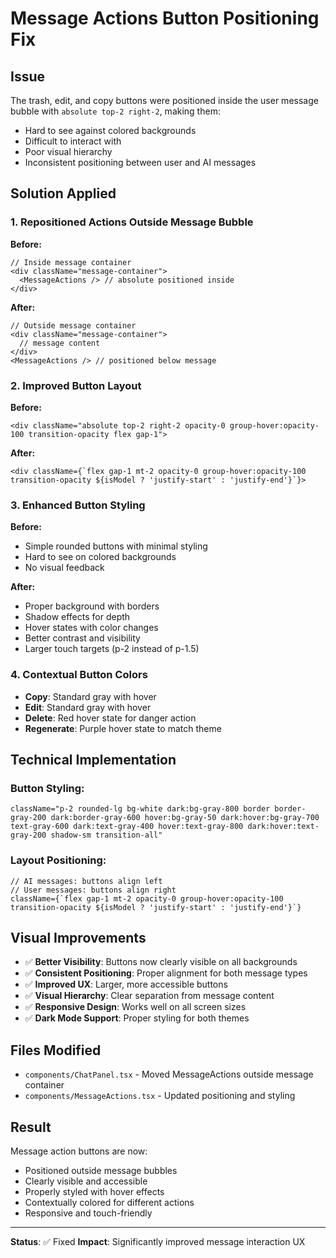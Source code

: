 # Message Actions Button Positioning Fix

## Issue
The trash, edit, and copy buttons were positioned inside the user message bubble with `absolute top-2 right-2`, making them:
- Hard to see against colored backgrounds
- Difficult to interact with
- Poor visual hierarchy
- Inconsistent positioning between user and AI messages

## Solution Applied

### 1. Repositioned Actions Outside Message Bubble
**Before:**
```tsx
// Inside message container
<div className="message-container">
  <MessageActions /> // absolute positioned inside
</div>
```

**After:**
```tsx
// Outside message container
<div className="message-container">
  // message content
</div>
<MessageActions /> // positioned below message
```

### 2. Improved Button Layout
**Before:**
```tsx
<div className="absolute top-2 right-2 opacity-0 group-hover:opacity-100 transition-opacity flex gap-1">
```

**After:**
```tsx
<div className={`flex gap-1 mt-2 opacity-0 group-hover:opacity-100 transition-opacity ${isModel ? 'justify-start' : 'justify-end'}`}>
```

### 3. Enhanced Button Styling
**Before:**
- Simple rounded buttons with minimal styling
- Hard to see on colored backgrounds
- No visual feedback

**After:**
- Proper background with borders
- Shadow effects for depth
- Hover states with color changes
- Better contrast and visibility
- Larger touch targets (p-2 instead of p-1.5)

### 4. Contextual Button Colors
- **Copy**: Standard gray with hover
- **Edit**: Standard gray with hover  
- **Delete**: Red hover state for danger action
- **Regenerate**: Purple hover state to match theme

## Technical Implementation

### Button Styling:
```tsx
className="p-2 rounded-lg bg-white dark:bg-gray-800 border border-gray-200 dark:border-gray-600 hover:bg-gray-50 dark:hover:bg-gray-700 text-gray-600 dark:text-gray-400 hover:text-gray-800 dark:hover:text-gray-200 shadow-sm transition-all"
```

### Layout Positioning:
```tsx
// AI messages: buttons align left
// User messages: buttons align right
className={`flex gap-1 mt-2 opacity-0 group-hover:opacity-100 transition-opacity ${isModel ? 'justify-start' : 'justify-end'}`}
```

## Visual Improvements

- ✅ **Better Visibility**: Buttons now clearly visible on all backgrounds
- ✅ **Consistent Positioning**: Proper alignment for both message types
- ✅ **Improved UX**: Larger, more accessible buttons
- ✅ **Visual Hierarchy**: Clear separation from message content
- ✅ **Responsive Design**: Works well on all screen sizes
- ✅ **Dark Mode Support**: Proper styling for both themes

## Files Modified
- `components/ChatPanel.tsx` - Moved MessageActions outside message container
- `components/MessageActions.tsx` - Updated positioning and styling

## Result
Message action buttons are now:
- Positioned outside message bubbles
- Clearly visible and accessible
- Properly styled with hover effects
- Contextually colored for different actions
- Responsive and touch-friendly

---
**Status**: ✅ Fixed
**Impact**: Significantly improved message interaction UX